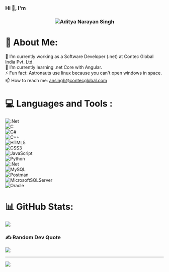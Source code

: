 ### Hi 👋, I'm 

<h3 align="center">
   <img alt="Aditya Narayan Singh" src="https://readme-typing-svg.herokuapp.com/?lines=Aditya+Narayan+Singh;.net+Full-Stack+developer&font=Fira%20Code&width=440&height=45&color=68C3D4&vCenter=true&size=21"></a>
</h3>

# 💫 About Me:
🔭 I’m currently working as a Software Developer (.net) at Contec Global India Pvt. Ltd.<br>
🌱 I’m currently learning .net Core with Angular.<br>
⚡ Fun fact: Astronauts use linux because you can't open windows in space.<br>
📫 How to reach me: ansingh@contecglobal.com

# 💻 Languages and Tools :
![.Net](https://img.shields.io/badge/.NET-5C2D91?style=flat&logo=.net&logoColor=white) <br>![C](https://img.shields.io/badge/c-%2300599C.svg?style=flat&logo=c&logoColor=white) <br>![C#](https://img.shields.io/badge/c%23-%23239120.svg?style=flat&logo=csharp&logoColor=white) <br>![C++](https://img.shields.io/badge/c++-%2300599C.svg?style=flat&logo=c%2B%2B&logoColor=white) <br>![HTML5](https://img.shields.io/badge/html5-%23E34F26.svg?style=flat&logo=html5&logoColor=white) <br>![CSS3](https://img.shields.io/badge/css3-%231572B6.svg?style=flat&logo=css3&logoColor=white) <br>![JavaScript](https://img.shields.io/badge/javascript-%23323330.svg?style=flat&logo=javascript&logoColor=%23F7DF1E) <br>![Python](https://img.shields.io/badge/python-3670A0?style=flat&logo=python&logoColor=ffdd54) <br>![.Net](https://img.shields.io/badge/.NET-5C2D91?style=flat&logo=.net&logoColor=white) <br>![MySQL](https://img.shields.io/badge/mysql-%2300000f.svg?style=flat&logo=mysql&logoColor=white) <br>![Postman](https://img.shields.io/badge/Postman-FF6C37?style=flat&logo=postman&logoColor=white) <br>![MicrosoftSQLServer](https://img.shields.io/badge/Microsoft%20SQL%20Server-CC2927?style=flat&logo=microsoft%20sql%20server&logoColor=white) <br>![Oracle](https://img.shields.io/badge/Oracle-F80000?style=flat&logo=oracle&logoColor=white)

# 📊 GitHub Stats:
![](https://github-readme-stats.vercel.app/api?username=ContecGlobal-Aditya&theme=nightowl&hide_border=false&include_all_commits=true)<br/>

### ✍️ Random Dev Quote
![](https://quotes-github-readme.vercel.app/api?type=vetical&theme=gruvbox)

---
[![](https://visitcount.itsvg.in/api?id=ContecGlobal-Aditya&icon=5&color=3)](https://visitcount.itsvg.in)
